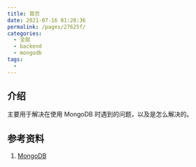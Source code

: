 ```yaml
---
title: 首页
date: 2021-07-16 01:28:36
permalink: /pages/27625f/
categories: 
  - 全部
  - backend
  - mongodb
tags: 
  - 
---
```


## 介绍

主要用于解决在使用 MongoDB 时遇到的问题，以及是怎么解决的。

## 参考资料

1. [MongoDB](https://docs.mongodb.com/manual/)